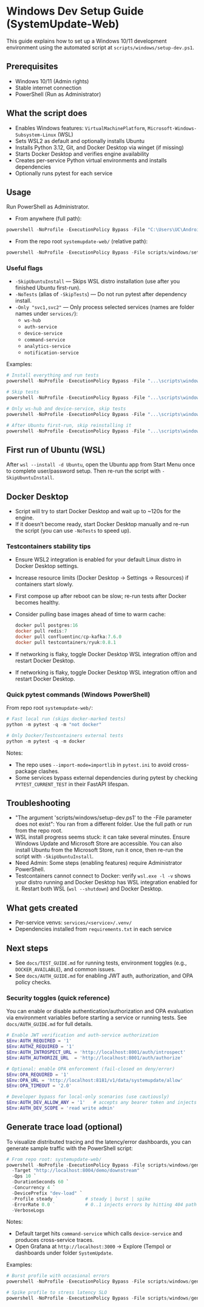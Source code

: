 # Windows Dev Setup Guide (SystemUpdate-Web)

<!-- markdownlint-disable MD013 -->

This guide explains how to set up a Windows 10/11 development environment using the automated script at `scripts/windows/setup-dev.ps1`.

## Prerequisites

- Windows 10/11 (Admin rights)
- Stable internet connection
- PowerShell (Run as Administrator)

## What the script does

- Enables Windows features: `VirtualMachinePlatform`, `Microsoft-Windows-Subsystem-Linux` (WSL)
- Sets WSL2 as default and optionally installs Ubuntu
- Installs Python 3.12, Git, and Docker Desktop via winget (if missing)
- Starts Docker Desktop and verifies engine availability
- Creates per-service Python virtual environments and installs dependencies
- Optionally runs pytest for each service

## Usage

Run PowerShell as Administrator.

- From anywhere (full path):

```powershell
powershell -NoProfile -ExecutionPolicy Bypass -File "C:\Users\UC\AndroidStudioProjects\SystemUpdate\systemupdate-web\scripts\windows\setup-dev.ps1"
```

- From the repo root `systemupdate-web/` (relative path):

```powershell
powershell -NoProfile -ExecutionPolicy Bypass -File scripts/windows/setup-dev.ps1
```

### Useful flags

- `-SkipUbuntuInstall` — Skips WSL distro installation (use after you finished Ubuntu first-run).
- `-NoTests` (alias of `-SkipTests`) — Do not run pytest after dependency install.
- `-Only "svc1,svc2"` — Only process selected services (names are folder names under `services/`):
  - `ws-hub`
  - `auth-service`
  - `device-service`
  - `command-service`
  - `analytics-service`
  - `notification-service`

Examples:

```powershell
# Install everything and run tests
powershell -NoProfile -ExecutionPolicy Bypass -File "...\scripts\windows\setup-dev.ps1"

# Skip tests
powershell -NoProfile -ExecutionPolicy Bypass -File "...\scripts\windows\setup-dev.ps1" -NoTests

# Only ws-hub and device-service, skip tests
powershell -NoProfile -ExecutionPolicy Bypass -File "...\scripts\windows\setup-dev.ps1" -Only "ws-hub,device-service" -NoTests

# After Ubuntu first-run, skip reinstalling it
powershell -NoProfile -ExecutionPolicy Bypass -File "...\scripts\windows\setup-dev.ps1" -SkipUbuntuInstall
```

## First run of Ubuntu (WSL)

After `wsl --install -d Ubuntu`, open the Ubuntu app from Start Menu once to complete user/password setup.
Then re-run the script with `-SkipUbuntuInstall`.

## Docker Desktop

- Script will try to start Docker Desktop and wait up to ~120s for the engine.
- If it doesn’t become ready, start Docker Desktop manually and re-run the script (you can use `-NoTests` to speed up).

### Testcontainers stability tips

- Ensure WSL2 integration is enabled for your default Linux distro in Docker Desktop settings.
- Increase resource limits (Docker Desktop → Settings → Resources) if containers start slowly.
- First compose up after reboot can be slow; re-run tests after Docker becomes healthy.
- Consider pulling base images ahead of time to warm cache:

  ```powershell
  docker pull postgres:16
  docker pull redis:7
  docker pull confluentinc/cp-kafka:7.6.0
  docker pull testcontainers/ryuk:0.8.1
  ```
- If networking is flaky, toggle Docker Desktop WSL integration off/on and restart Docker Desktop.
 
 - If networking is flaky, toggle Docker Desktop WSL integration off/on and restart Docker Desktop.

### Quick pytest commands (Windows PowerShell)

From repo root `systemupdate-web/`:

```powershell
# Fast local run (skips docker-marked tests)
python -m pytest -q -m "not docker"

# Only Docker/Testcontainers external tests
python -m pytest -q -m docker
```

Notes:

- The repo uses `--import-mode=importlib` in `pytest.ini` to avoid cross-package clashes.
- Some services bypass external dependencies during pytest by checking `PYTEST_CURRENT_TEST` in their FastAPI lifespan.

## Troubleshooting

- "The argument 'scripts/windows/setup-dev.ps1' to the -File parameter does not exist": You ran from a different folder. Use the full path or run from the repo root.
- WSL install progress seems stuck: it can take several minutes. Ensure Windows Update and Microsoft Store are accessible. You can also install Ubuntu from the Microsoft Store, run it once, then re-run the script with `-SkipUbuntuInstall`.
- Need Admin: Some steps (enabling features) require Administrator PowerShell.
- Testcontainers cannot connect to Docker: verify `wsl.exe -l -v` shows your distro running and Docker Desktop has WSL integration enabled for it. Restart both WSL (`wsl --shutdown`) and Docker Desktop.

## What gets created

- Per-service venvs: `services/<service>/.venv/`
- Dependencies installed from `requirements.txt` in each service

## Next steps

- See `docs/TEST_GUIDE.md` for running tests, environment toggles (e.g., `DOCKER_AVAILABLE`), and common issues.
- See `docs/AUTH_GUIDE.md` for enabling JWT auth, authorization, and OPA policy checks.

### Security toggles (quick reference)

You can enable or disable authentication/authorization and OPA evaluation via environment variables before starting a service or running tests. See `docs/AUTH_GUIDE.md` for full details.

```powershell
# Enable JWT verification and auth-service authorization
$Env:AUTH_REQUIRED = '1'
$Env:AUTHZ_REQUIRED = '1'
$Env:AUTH_INTROSPECT_URL = 'http://localhost:8001/auth/introspect'
$Env:AUTH_AUTHORIZE_URL  = 'http://localhost:8001/auth/authorize'

# Optional: enable OPA enforcement (fail-closed on deny/error)
$Env:OPA_REQUIRED = '1'
$Env:OPA_URL = 'http://localhost:8181/v1/data/systemupdate/allow'
$Env:OPA_TIMEOUT = '2.0'

# Developer bypass for local-only scenarios (use cautiously)
$Env:AUTH_DEV_ALLOW_ANY = '1'   # accepts any bearer token and injects dev claims
$Env:AUTH_DEV_SCOPE = 'read write admin'
```

## Generate trace load (optional)

To visualize distributed tracing and the latency/error dashboards, you can generate sample traffic with the PowerShell script:

```powershell
# From repo root: systemupdate-web/
powershell -NoProfile -ExecutionPolicy Bypass -File scripts/windows/generate-trace-load.ps1 `
  -Target "http://localhost:8004/demo/downstream" `
  -Qps 10 `
  -DurationSeconds 60 `
  -Concurrency 4 `
  -DevicePrefix "dev-load" `
  -Profile steady `          # steady | burst | spike
  -ErrorRate 0.0 `           # 0..1 injects errors by hitting 404 path
  -VerboseLogs
```

Notes:

- Default target hits `command-service` which calls `device-service` and produces cross-service traces.
- Open Grafana at `http://localhost:3000` → Explore (Tempo) or dashboards under folder `SystemUpdate`.

Examples:

```powershell
# Burst profile with occasional errors
powershell -NoProfile -ExecutionPolicy Bypass -File scripts/windows/generate-trace-load.ps1 -Profile burst -ErrorRate 0.1 -Qps 20 -DurationSeconds 90

# Spike profile to stress latency SLO
powershell -NoProfile -ExecutionPolicy Bypass -File scripts/windows/generate-trace-load.ps1 -Profile spike -Qps 30 -DurationSeconds 60
```

<!-- markdownlint-enable MD013 -->
